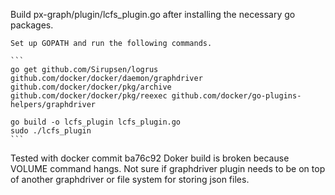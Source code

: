 Build px-graph/plugin/lcfs_plugin.go after installing the necessary go packages.

    Set up GOPATH and run the following commands.

    ```
    go get github.com/Sirupsen/logrus github.com/docker/docker/daemon/graphdriver github.com/docker/docker/pkg/archive github.com/docker/docker/pkg/reexec github.com/docker/go-plugins-helpers/graphdriver

    go build -o lcfs_plugin lcfs_plugin.go
    sudo ./lcfs_plugin
    ```

Tested with docker commit ba76c92
Doker build is broken because VOLUME command hangs.
Not sure if graphdriver plugin needs to be on top of another graphdriver or
file system for storing json files.
